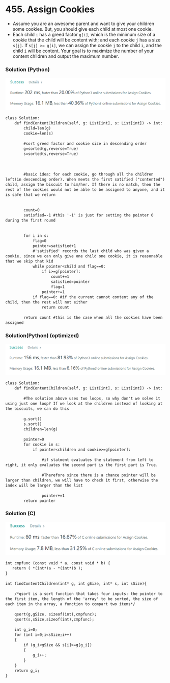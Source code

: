 # 455. Assign Cookies

* Assume you are an awesome parent and want to give your children some cookies. But, you should give each child at most one cookie.
* Each child `i` has a greed factor `g[i]`, which is the minimum size of a cookie that the child will be content with; and each cookie `j` has a size `s[j]`. If `s[j] >= g[i]`, we can assign the cookie `j` to the child `i`, and the child `i` will be content. Your goal is to maximize the number of your content children and output the maximum number.

### Solution (Python)

![](<../.gitbook/assets/image (5) (1) (1) (1) (1) (1) (1) (1) (1) (1) (1).png>)

```
class Solution:
    def findContentChildren(self, g: List[int], s: List[int]) -> int:
        child=len(g)
        cookie=len(s)
        
        #sort greed factor and cookie size in descending order
        g=sorted(g,reverse=True)
        s=sorted(s,reverse=True)
        
        
        
        #basic idea: for each cookie, go through all the children left(in descending order). When meets the first satified ("contented") child, assign the biscuit to him/her. If there is no match, then the rest of the cookies would not be able to be assigned to anyone, and it is safe that we return
        
        
        count=0
        satisfied=-1 #this '-1' is just for setting the pointer 0 during the first round 
        
        
        for i in s:
            flag=0
            pointer=satisfied+1
            #'satisfied' records the last child who was given a cookie, since we can only give one child one cookie, it is reasonable that we skip that kid
            while pointer<child and flag==0:
                if i>=g[pointer]:
                    count+=1
                    satisfied=pointer
                    flag=1
                pointer+=1
            if flag==0: #if the current cannot content any of the child, then the rest will not either
                return count
            
        return count #this is the case when all the cookies have been assigned
```

### Solution(Python) (optimized)

![](<../.gitbook/assets/image (2) (1) (1) (1).png>)

```
class Solution:
    def findContentChildren(self, g: List[int], s: List[int]) -> int:
        
        #The solution above uses two loops, so why don't we solve it using just one loop? If we look at the children instead of looking at the biscuits, we can do this
        
        g.sort()
        s.sort()
        children=len(g)
        
        pointer=0
        for cookie in s:
            if pointer<children and cookie>=g[pointer]:
                
                #if statment evaluates the statement from left to right, it only evaluates the second part is the first part is True. 
                
                #Therefore since there is a chance pointer will be larger than children, we will have to check it first, otherwise the index will be larger than the list
                
                pointer+=1
        return pointer
```

### Solution (C)

![](<../.gitbook/assets/image (1) (1) (1) (1) (1).png>)

```
int cmpfunc (const void * a, const void * b) {
   return ( *(int*)a - *(int*)b );
}

int findContentChildren(int* g, int gSize, int* s, int sSize){
    
    /*qsort is a sort function that takes four inputs: the pointer to the first item, the length of the 'array' to be sorted, the size of each item in the array, a function to compart two items*/
    
    qsort(g,gSize, sizeof(int),cmpfunc);
    qsort(s,sSize,sizeof(int),cmpfunc);
    
    int g_i=0;
    for (int i=0;i<sSize;i++)
    {
        if (g_i<gSize && s[i]>=g[g_i])
        {
            g_i++;
        }
    }
    return g_i;
}
```
